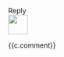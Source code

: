 
<!-- Drop Down Div -->

<style>
    .dropdown:hover .dropdown-menu {
        display: block;
    }
    summary::marker {
    content: ""; /* Hide the pseudo-element */
    }
</style>

<details >
    <summary>
    <div class="">Reply</div>
    </summary>
    <details-menu role="menu" class="origin-topf-right relative right-0 mt-2 w-56 rounded-md shadow-lg bg-white ring-1 ring-black ring-opacity-5 focus:outline-none">
    <div class="pyf-1" role="none">
        <form method="POST" class="p-1 d-flex" action="#" role="none">
            <input type="text"  class="with-border" name="" id="">
            <button type="submit" class="block w-fulfl text-left px-4 py-2 text-sm text-gray-700 hover:bg-gray-100 hover:text-gray-900" role="menuitem">
            <ion-icon name="send"></ion-icon>
        </button>
        </form>
    </div>
    </details-menu>
</details>





<!-- Reply Comment DIV -->
<div class="flex mr-12" style="margin-right: 20px;">
    <div class="w-10 h-10 rounded-full relative flex-shrink-0">
        <img src="{{request.user.profile.image.url}}" style="width: 40px; height: 40px;" alt="" class="absolute h-full rounded-full w-full">
    </div>
    <div>
        <div class="text-gray-700 py-2 px-3 rounded-md bg-gray-100 relative lg:ml-5 ml-2 lg:mr-12 dark:bg-gray-800 dark:text-gray-100">
            <p class="leading-6">{{c.comment}}</p>
            <div class="absolute w-3 h-3 top-3 -left-1 bg-gray-100 transform rotate-45 dark:bg-gray-800"></div>
        </div>
    </div>
</div>



<!-- Sweet alert -->
<script src="https://unpkg.com/sweetalert2@7.8.2/dist/sweetalert2.all.js"></script>
<script src="https://cdn.jsdelivr.net/npm/sweetalert2@11"></script>
<script src="https://unpkg.com/sweetalert/dist/sweetalert.min.js"></script>
<script src="https://cdn.jsdelivr.net/npm/sweetalert2@11"></script>
<script src="https://unpkg.com/sweetalert/dist/sweetalert.min.js"></script>


<!-- Detail Page Scroller Style to calculate height -->
<div class="reply-div{{c.id}}" style="overflow-y: auto; max-height: 200px;">